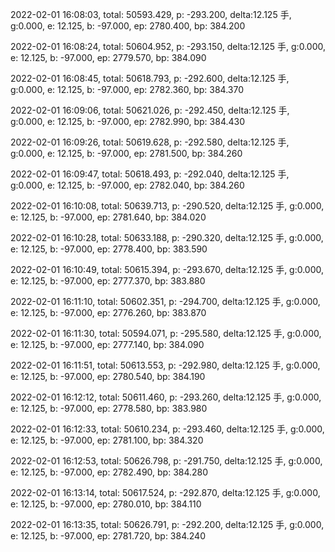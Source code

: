 2022-02-01 16:08:03, total: 50593.429, p: -293.200, delta:12.125 手, g:0.000, e: 12.125, b: -97.000, ep: 2780.400, bp: 384.200

2022-02-01 16:08:24, total: 50604.952, p: -293.150, delta:12.125 手, g:0.000, e: 12.125, b: -97.000, ep: 2779.570, bp: 384.090

2022-02-01 16:08:45, total: 50618.793, p: -292.600, delta:12.125 手, g:0.000, e: 12.125, b: -97.000, ep: 2782.360, bp: 384.370

2022-02-01 16:09:06, total: 50621.026, p: -292.450, delta:12.125 手, g:0.000, e: 12.125, b: -97.000, ep: 2782.990, bp: 384.430

2022-02-01 16:09:26, total: 50619.628, p: -292.580, delta:12.125 手, g:0.000, e: 12.125, b: -97.000, ep: 2781.500, bp: 384.260

2022-02-01 16:09:47, total: 50618.493, p: -292.040, delta:12.125 手, g:0.000, e: 12.125, b: -97.000, ep: 2782.040, bp: 384.260

2022-02-01 16:10:08, total: 50639.713, p: -290.520, delta:12.125 手, g:0.000, e: 12.125, b: -97.000, ep: 2781.640, bp: 384.020

2022-02-01 16:10:28, total: 50633.188, p: -290.320, delta:12.125 手, g:0.000, e: 12.125, b: -97.000, ep: 2778.400, bp: 383.590

2022-02-01 16:10:49, total: 50615.394, p: -293.670, delta:12.125 手, g:0.000, e: 12.125, b: -97.000, ep: 2777.370, bp: 383.880

2022-02-01 16:11:10, total: 50602.351, p: -294.700, delta:12.125 手, g:0.000, e: 12.125, b: -97.000, ep: 2776.260, bp: 383.870

2022-02-01 16:11:30, total: 50594.071, p: -295.580, delta:12.125 手, g:0.000, e: 12.125, b: -97.000, ep: 2777.140, bp: 384.090

2022-02-01 16:11:51, total: 50613.553, p: -292.980, delta:12.125 手, g:0.000, e: 12.125, b: -97.000, ep: 2780.540, bp: 384.190

2022-02-01 16:12:12, total: 50611.460, p: -293.260, delta:12.125 手, g:0.000, e: 12.125, b: -97.000, ep: 2778.580, bp: 383.980

2022-02-01 16:12:33, total: 50610.234, p: -293.460, delta:12.125 手, g:0.000, e: 12.125, b: -97.000, ep: 2781.100, bp: 384.320

2022-02-01 16:12:53, total: 50626.798, p: -291.750, delta:12.125 手, g:0.000, e: 12.125, b: -97.000, ep: 2782.490, bp: 384.280

2022-02-01 16:13:14, total: 50617.524, p: -292.870, delta:12.125 手, g:0.000, e: 12.125, b: -97.000, ep: 2780.010, bp: 384.110

2022-02-01 16:13:35, total: 50626.791, p: -292.200, delta:12.125 手, g:0.000, e: 12.125, b: -97.000, ep: 2781.720, bp: 384.240